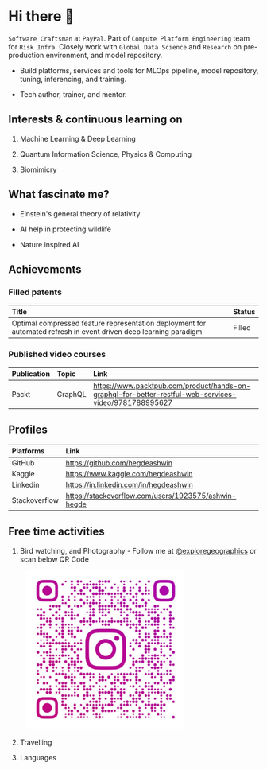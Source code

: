 # Hi there 👋

`Software Craftsman` at `PayPal`. Part of `Compute Platform Engineering` team for `Risk Infra`. Closely work with `Global Data Science` and `Research` on pre-production environment, and model repository.

* Build platforms, services and tools for MLOps pipeline, model repository, tuning, inferencing, and training.

* Tech author, trainer, and mentor.

## Interests & continuous learning on

1. Machine Learning & Deep Learning

2. Quantum Information Science, Physics & Computing

3. Biomimicry

## What fascinate me?

* Einstein's general theory of relativity

* AI help in protecting wildlife

* Nature inspired AI 

## Achievements

### Filled patents

|Title|Status|
|:---|:---|
|Optimal compressed feature representation deployment for automated refresh in event driven deep learning paradigm|Filled|

### Published video courses

|Publication|Topic|Link|
|:---|:---|:---|
|Packt|GraphQL|https://www.packtpub.com/product/hands-on-graphql-for-better-restful-web-services-video/9781788995627|

## Profiles

|Platforms|Link|
|:---|:---|
|GitHub|https://github.com/hegdeashwin|
|Kaggle|https://www.kaggle.com/hegdeashwin|
|Linkedin|https://in.linkedin.com/in/hegdeashwin|
|Stackoverflow|https://stackoverflow.com/users/1923575/ashwin-hegde|

## Free time activities

1. Bird watching, and Photography - Follow me at [@exploregeographics](https://www.instagram.com/exploregeographics/) or scan below QR Code

<pre>
    <img src="./insta_qr_code.jpeg" style="width: 320px;" />
</pre>

2. Travelling

3. Languages
